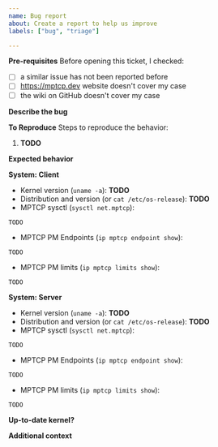 ```yaml
---
name: Bug report
about: Create a report to help us improve
labels: ["bug", "triage"]

---
```


**Pre-requisites**
Before opening this ticket, I checked:
- [ ] a similar issue has not been reported before
- [ ] https://mptcp.dev website doesn't cover my case
- [ ] the wiki on GitHub doesn't cover my case

**Describe the bug**
<!-- A clear and concise description of what the bug is. -->

**To Reproduce**
Steps to reproduce the behavior:
1. **TODO**

**Expected behavior**
<!-- A clear and concise description of what you expected to happen. -->

**System: Client**
 - Kernel version (`uname -a`): **TODO**
 - Distribution and version (or `cat /etc/os-release`): **TODO**
 - MPTCP sysctl (`sysctl net.mptcp`):
```
TODO
```
 - MPTCP PM Endpoints (`ip mptcp endpoint show`):
```
TODO
```
 - MPTCP PM limits (`ip mptcp limits show`):
```
TODO
```

**System: Server**
 - Kernel version (`uname -a`): **TODO**
 - Distribution and version (or `cat /etc/os-release`): **TODO**
 - MPTCP sysctl (`sysctl net.mptcp`):
```
TODO
```
 - MPTCP PM Endpoints (`ip mptcp endpoint show`):
```
TODO
```
 - MPTCP PM limits (`ip mptcp limits show`):
```
TODO
```

**Up-to-date kernel?**
<!-- Did you try to reproduce the issue with ideally the last stable kernel version, or at least the last LTS version (or the development version using our `export` branch?
See https://www.kernel.org for the supported versions -->

**Additional context**
<!--
Add any other context about the problem here.
Note: It might help to get the output of  `ip mptcp monitor` while reproducing the issue, in addition to the output from these commands executed just before **and** after the issue:
```
ss -ManiH
nstat
```
Packet traces (TCPDump / WireShark) can be helpful too. See https://www.mptcp.dev/debugging.html for more details.
mptcpd's `mptcp-get-debug` script (mptcpd >= 0.13) can help to collect such infos: https://raw.githubusercontent.com/multipath-tcp/mptcpd/refs/heads/main/scripts/mptcp-get-debug
-->

